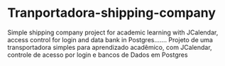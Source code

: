 # Tranportadora-shipping-company
 Simple shipping company project for academic learning with JCalendar, access control for login and data bank in Postgres.......    Projeto de uma transportadora simples para aprendizado acadêmico, com JCalendar, controle de acesso por login e bancos de Dados em Postgres  
